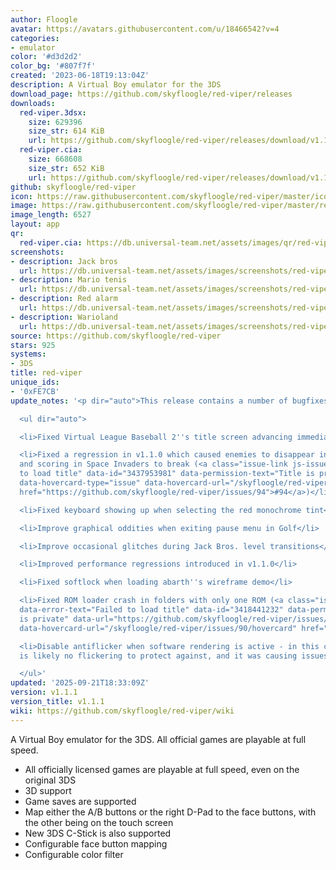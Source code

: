 ```yaml
---
author: Floogle
avatar: https://avatars.githubusercontent.com/u/18466542?v=4
categories:
- emulator
color: '#d3d2d2'
color_bg: '#807f7f'
created: '2023-06-18T19:13:04Z'
description: A Virtual Boy emulator for the 3DS
download_page: https://github.com/skyfloogle/red-viper/releases
downloads:
  red-viper.3dsx:
    size: 629396
    size_str: 614 KiB
    url: https://github.com/skyfloogle/red-viper/releases/download/v1.1.1/red-viper.3dsx
  red-viper.cia:
    size: 668608
    size_str: 652 KiB
    url: https://github.com/skyfloogle/red-viper/releases/download/v1.1.1/red-viper.cia
github: skyfloogle/red-viper
icon: https://raw.githubusercontent.com/skyfloogle/red-viper/master/icon.png
image: https://raw.githubusercontent.com/skyfloogle/red-viper/master/resources/banner.png
image_length: 6527
layout: app
qr:
  red-viper.cia: https://db.universal-team.net/assets/images/qr/red-viper-cia.png
screenshots:
- description: Jack bros
  url: https://db.universal-team.net/assets/images/screenshots/red-viper/jack-bros.png
- description: Mario tenis
  url: https://db.universal-team.net/assets/images/screenshots/red-viper/mario-tenis.png
- description: Red alarm
  url: https://db.universal-team.net/assets/images/screenshots/red-viper/red-alarm.png
- description: Warioland
  url: https://db.universal-team.net/assets/images/screenshots/red-viper/warioland.png
source: https://github.com/skyfloogle/red-viper
stars: 925
systems:
- 3DS
title: red-viper
unique_ids:
- '0xFE7CB'
update_notes: '<p dir="auto">This release contains a number of bugfixes.</p>

  <ul dir="auto">

  <li>Fixed Virtual League Baseball 2''s title screen advancing immediately</li>

  <li>Fixed a regression in v1.1.0 which caused enemies to disappear in Red Alarm
  and scoring in Space Invaders to break (<a class="issue-link js-issue-link" data-error-text="Failed
  to load title" data-id="3437953981" data-permission-text="Title is private" data-url="https://github.com/skyfloogle/red-viper/issues/94"
  data-hovercard-type="issue" data-hovercard-url="/skyfloogle/red-viper/issues/94/hovercard"
  href="https://github.com/skyfloogle/red-viper/issues/94">#94</a>)</li>

  <li>Fixed keyboard showing up when selecting the red monochrome tint</li>

  <li>Improve graphical oddities when exiting pause menu in Golf</li>

  <li>Improve occasional glitches during Jack Bros. level transitions</li>

  <li>Improved performance regressions introduced in v1.1.0</li>

  <li>Fixed softlock when loading abarth''s wireframe demo</li>

  <li>Fixed ROM loader crash in folders with only one ROM (<a class="issue-link js-issue-link"
  data-error-text="Failed to load title" data-id="3418441232" data-permission-text="Title
  is private" data-url="https://github.com/skyfloogle/red-viper/issues/90" data-hovercard-type="issue"
  data-hovercard-url="/skyfloogle/red-viper/issues/90/hovercard" href="https://github.com/skyfloogle/red-viper/issues/90">#90</a>)</li>

  <li>Disable antiflicker when software rendering is active - in this case, there
  is likely no flickering to protect against, and it was causing issues</li>

  </ul>'
updated: '2025-09-21T18:33:09Z'
version: v1.1.1
version_title: v1.1.1
wiki: https://github.com/skyfloogle/red-viper/wiki
---
```

A Virtual Boy emulator for the 3DS. All official games are playable at full speed.
* All officially licensed games are playable at full speed, even on the original 3DS
* 3D support
* Game saves are supported
* Map either the A/B buttons or the right D-Pad to the face buttons, with the other being on the touch screen
* New 3DS C-Stick is also supported
* Configurable face button mapping
* Configurable color filter